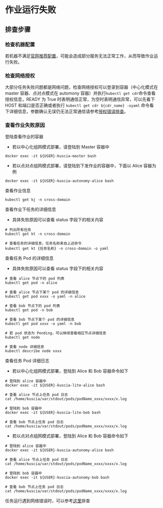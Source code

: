 # 作业运行失败

## 排查步骤

### 检查机器配置

若机器不满足[官网推荐配置](https://www.secretflow.org.cn/docs/kuscia/latest/zh-Hans/getting_started/quickstart_cn#id2)，可能会造成部分服务无法正常工作，从而导致作业运行失败。

### 检查网络授权
大部分任务失败问题都是网络问题，检查网络授权可以登录到容器（中心化模式在 master 容器、点对点模式在 automony 容器）并执行`kubectl get cdr`命令查看授权信息，READY 为 True 时表明通信正常，为空时表明通信异常，可以先看下 HOST 和端口是否正确或者执行 `kubectl get cdr ${cdr_name} -oyaml` 命令看下详细信息，参数确认无误仍无法正常通信请参考[授权错误排查](./networkauthorizationcheck.md)。

### 查看作业失败原因

登陆查看作业的容器

- 若以中心化组网模式部署，请登陆到 Master 容器中

```shell
docker exec -it ${USER}-kuscia-master bash
```

- 若以点对点组网模式部署，请登陆到下发作业的容器中，下面以 Alice 容器为例

```shell
docker exec -it ${USER}-kuscia-autonomy-alice bash
```

查看作业信息

```shell
kubectl get kj -n cross-domain
```

查看作业下任务的详细信息

- 具体失败原因可以查看 status 字段下的相关内容

```shell
# 列出所有任务
kubectl get kt -n cross-domain

# 查看任务的详细信息，任务名称来自上述命令
kubectl get kt {任务名称} -n cross-domain -o yaml
```

查看任务 Pod 的详细信息

- 具体失败原因可以查看 status 字段下的相关内容

```shell
# 查看 alice 节点下的 pod 列表
kubectl get pod -n alice

# 查看 alice 节点下某个 pod 的详细信息
kubectl get pod xxxx -o yaml -n alice

# 查看 bob 节点下的 pod 列表
kubectl get pod -n bob

# 查看 bob 节点下某个 pod 的详细信息
kubectl get pod xxxx -o yaml -n bob

# 若 pod 状态为 Pending，可以继续查看相应节点详细信息
kubectl get node

# 查看 node 详细信息
kubectl describe node xxxx
```


查看任务 Pod 详细日志

- 若以中心化组网模式部署，登陆到 Alice 和 Bob 容器命令如下

```shell
# 登陆到 alice 容器中
docker exec -it ${USER}-kuscia-lite-alice bash

# 查看 alice 节点上任务 pod 日志
cat /home/kuscia/var/stdout/pods/podName_xxxx/xxxx/x.log

# 登陆到 bob 容器中
docker exec -it ${USER}-kuscia-lite-bob bash

# 查看 bob 节点上任务 pod 日志
cat /home/kuscia/var/stdout/pods/podName_xxxx/xxxx/x.log
```

- 若以点对点组网模式部署，登陆到 Alice 和 Bob 容器命令如下

```shell
# 登陆到 alice 容器中
docker exec -it ${USER}-kuscia-autonomy-alice bash

# 查看 alice 节点上任务 pod 日志
cat /home/kuscia/var/stdout/pods/podName_xxxx/xxxx/x.log

# 登陆到 bob 容器中
docker exec -it ${USER}-kuscia-autonomy-bob bash

# 查看 bob 节点上任务 pod 日志
cat /home/kuscia/var/stdout/pods/podName_xxxx/xxxx/x.log
```
任务运行遇到网络错误时，可以参考[这里](../reference/troubleshoot/networktroubleshoot.md)排查